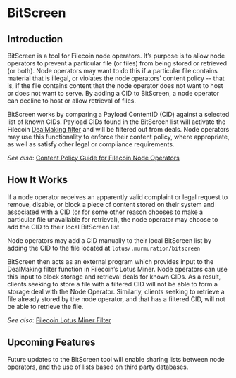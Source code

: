 # BitScreen

## Introduction

BitScreen is a tool for Filecoin node operators. It’s purpose is to allow node operators to prevent a particular file (or files) from being stored or retrieved (or both). Node operators may want to do this if a particular file contains material that is illegal, or violates the node operators' content policy -- that is, if the file contains content that the node operator does not want to host or does not want to serve. By adding a CID to BitScreen, a node operator can decline to host or allow retrieval of files.

BitScreen works by comparing a Payload ContentID (CID) against a selected list of known CIDs. Payload CIDs found in the BitScreen list will activate the Filecoin [DealMaking filter](https://github.com/filecoin-project/filecoin-docs/blob/master/docs/mine/lotus/miner-configuration.md#dealmaking-section) and will be filtered out from deals. Node operators may use this functionality to enforce their content policy, where appropriate, as well as satisfy other legal or compliance requirements.

*See also*: [Content Policy Guide for Filecoin Node Operators](https://github.com/Murmuration-Labs/filecoin-node-operator-kit/blob/main/Content-Policy-Guide.md)

## How It Works

If a node operator receives an apparently valid complaint or legal request to remove, disable, or block a piece of content stored on their system and associated with a CID (or for some other reason chooses to make a particular file unavailable for retrieval), the node operator may choose to add the CID to their local BitScreen list.

Node operators may add a CID manually to their local BitScreen list by adding the CID to the file located at `lotus/.murmuration/bitscreen`

BitScreen then acts as an external program which provides input to the DealMaking filter function in Filecoin’s Lotus Miner. Node operators can use this input to block storage and retrieval deals for known CIDs. As a result, clients seeking to store a file with a filtered CID will not be able to form a storage deal with the Node Operator. Similarly, clients seeking to retrieve a file already stored by the node operator, and that has a filtered CID, will not be able to retrieve the file.

*See also*: [Filecoin Lotus Miner Filter](https://github.com/filecoin-project/filecoin-docs/blob/master/docs/mine/lotus/miner-configuration.md#dealmaking-section)

## Upcoming Features

Future updates to the BitScreen tool will enable sharing lists between node operators, and the use of lists based on third party databases.
